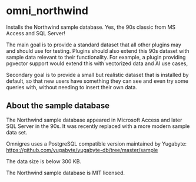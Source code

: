 # omni_northwind

Installs the Northwind sample database. Yes, the 90s classic from MS Access and SQL Server!

The main goal is to provide a standard dataset that all other plugins may and should use
for testing. Plugins should also extend this 90s dataset with sample data relevant to their
functionality. For example, a plugin providing pgvector support would extend this with
vectorized data and AI use cases,

Secondary goal is to provide a small but realistic dataset that is installed by default,
so that new users have something they can see and even try some queries with, without needing
to insert their own data.


## About the sample database

The Northwind sample database appeared in Microsoft Access and later SQL Server
in the 90s. It was recently replaced with a more modern sample data set.

Omnigres uses a PostgreSQL compatible version maintained by Yugabyte: https://github.com/yugabyte/yugabyte-db/tree/master/sample

The data size is below 300 KB.

The Northwind sample database is MIT licensed.
